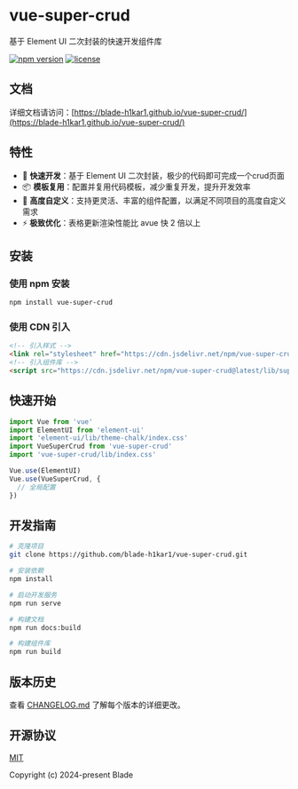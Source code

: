 # vue-super-crud

基于 Element UI 二次封装的快速开发组件库

[![npm version](https://img.shields.io/npm/v/vue-super-crud.svg)](https://www.npmjs.com/package/vue-super-crud)
[![license](https://img.shields.io/github/license/blade-h1kar1/vue-super-crud)](https://github.com/blade-h1kar1/vue-super-crud/blob/master/LICENSE)

## 文档

详细文档请访问：[https://blade-h1kar1.github.io/vue-super-crud/](https://blade-h1kar1.github.io/vue-super-crud/)

## 特性

- 🚀 **快速开发**：基于 Element UI 二次封装，极少的代码即可完成一个crud页面
- 📦 **模板复用**：配置并复用代码模板，减少重复开发，提升开发效率
- 🎨 **高度自定义**：支持更灵活、丰富的组件配置，以满足不同项目的高度自定义需求
- ⚡ **极致优化**：表格更新渲染性能比 avue 快 2 倍以上

## 安装

### 使用 npm 安装

```bash
npm install vue-super-crud
```

### 使用 CDN 引入

```html
<!-- 引入样式 -->
<link rel="stylesheet" href="https://cdn.jsdelivr.net/npm/vue-super-crud@latest/lib/index.css">
<!-- 引入组件库 -->
<script src="https://cdn.jsdelivr.net/npm/vue-super-crud@latest/lib/super-crud.min.js"></script>
```

## 快速开始

```javascript
import Vue from 'vue'
import ElementUI from 'element-ui'
import 'element-ui/lib/theme-chalk/index.css'
import VueSuperCrud from 'vue-super-crud'
import 'vue-super-crud/lib/index.css'

Vue.use(ElementUI)
Vue.use(VueSuperCrud, {
  // 全局配置
})
```

## 开发指南

```bash
# 克隆项目
git clone https://github.com/blade-h1kar1/vue-super-crud.git

# 安装依赖
npm install

# 启动开发服务
npm run serve

# 构建文档
npm run docs:build

# 构建组件库
npm run build
```

## 版本历史

查看 [CHANGELOG.md](CHANGELOG.md) 了解每个版本的详细更改。

## 开源协议

[MIT](LICENSE)

Copyright (c) 2024-present Blade
